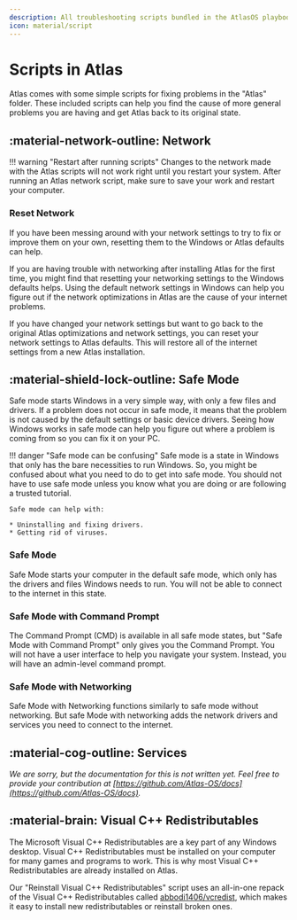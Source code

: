 ```yaml
---
description: All troubleshooting scripts bundled in the AtlasOS playbook
icon: material/script
---
```


# Scripts in Atlas

Atlas comes with some simple scripts for fixing problems in the "Atlas" folder. These included scripts can help you find the cause of more general problems you are having and get Atlas back to its original state.

## :material-network-outline: Network

!!! warning "Restart after running scripts"
    Changes to the network made with the Atlas scripts will not work right until you restart your system. After running an Atlas network script, make sure to save your work and restart your computer.

### Reset Network

If you have been messing around with your network settings to try to fix or improve them on your own, resetting them to the Windows or Atlas defaults can help.

If you are having trouble with networking after installing Atlas for the first time, you might find that resetting your networking settings to the Windows defaults helps. Using the default network settings in Windows can help you figure out if the network optimizations in Atlas are the cause of your internet problems.

If you have changed your network settings but want to go back to the original Atlas optimizations and network settings, you can reset your network settings to Atlas defaults. This will restore all of the internet settings from a new Atlas installation.

## :material-shield-lock-outline: Safe Mode

Safe mode starts Windows in a very simple way, with only a few files and drivers. If a problem does not occur in safe mode, it means that the problem is not caused by the default settings or basic device drivers. Seeing how Windows works in safe mode can help you figure out where a problem is coming from so you can fix it on your PC.

!!! danger "Safe mode can be confusing"
    Safe mode is a state in Windows that only has the bare necessities to run Windows. So, you might be confused about what you need to do to get into safe mode. You should not have to use safe mode unless you know what you are doing or are following a trusted tutorial.

    Safe mode can help with:

    * Uninstalling and fixing drivers.
    * Getting rid of viruses.

### Safe Mode

Safe Mode starts your computer in the default safe mode, which only has the drivers and files Windows needs to run. You will not be able to connect to the internet in this state.

### Safe Mode with Command Prompt

The Command Prompt (CMD) is available in all safe mode states, but "Safe Mode with Command Prompt" only gives you the Command Prompt. You will not have a user interface to help you navigate your system. Instead, you will have an admin-level command prompt.

### Safe Mode with Networking

Safe Mode with Networking functions similarly to safe mode without networking. But safe Mode with networking adds the network drivers and services you need to connect to the internet.

## :material-cog-outline: Services

*We are sorry, but the documentation for this is not written yet. Feel free to provide your contribution at [https://github.com/Atlas-OS/docs](https://github.com/Atlas-OS/docs).*

## :material-brain: Visual C++ Redistributables

The Microsoft Visual C++ Redistributables are a key part of any Windows desktop. Visual C++ Redistributables must be installed on your computer for many games and programs to work. This is why most Visual C++ Redistributables are already installed on Atlas.

Our "Reinstall Visual C++ Redistributables" script uses an all-in-one repack of the Visual C++ Redistributables called [abbodi1406/vcredist](https://github.com/abbodi1406/vcredist), which makes it easy to install new redistributables or reinstall broken ones.
